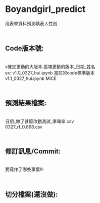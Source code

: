 # Boyandgirl_predict
用表單資料預測填表人性別
## <br />Code版本號: 
<br />v確定更動的大版本.區塊更動的版本_日期_姓名
<br />ex: v1.0_0327_hui.ipynb   當前的code標準版本
<br />    v1.1_0327_hui.ipynb   MICE

## <br />預測結果檔案:
<br />日期_做了甚麼改動測試_準確率.csv
<br />0327_rf_0.868.csv

## <br />修訂訊息/Commit:
<br />要寫作了哪些事情!!!

## <br />切分檔案(還沒做):
